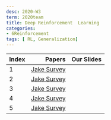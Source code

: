 ```yaml
---
desc: 2020-W3
term: 2020team
title: Deep Reinforcement  Learning 
categories:
- 6Reinforcement
tags: [ RL, Generalization]  
---
```



| Index | Papers |  Our Slides |
| :---- | -------------------------------------: | :------------------------------------- |
|1 | [Jake Survey]({{site.baseurl}}/talks-A2020A/Jake_ContinuousControlandActor-Critics.pdf) |
|2 | [Jake Survey]({{site.baseurl}}/talks-A2020A/Jake_GeneralizationRL.pdf) |
|3 | [Jake Survey]({{site.baseurl}}/talks-A2020A/Jake_RLSampleEfficiencyI.pdf) |
|4 | [Jake Survey]({{site.baseurl}}/talks-A2020A/Jake_RLSampleEfficiencyII.pdf) |
|5 | [Jake Survey]({{site.baseurl}}/talks-A2020A/Jake_RL_modelfree.pdf) |

